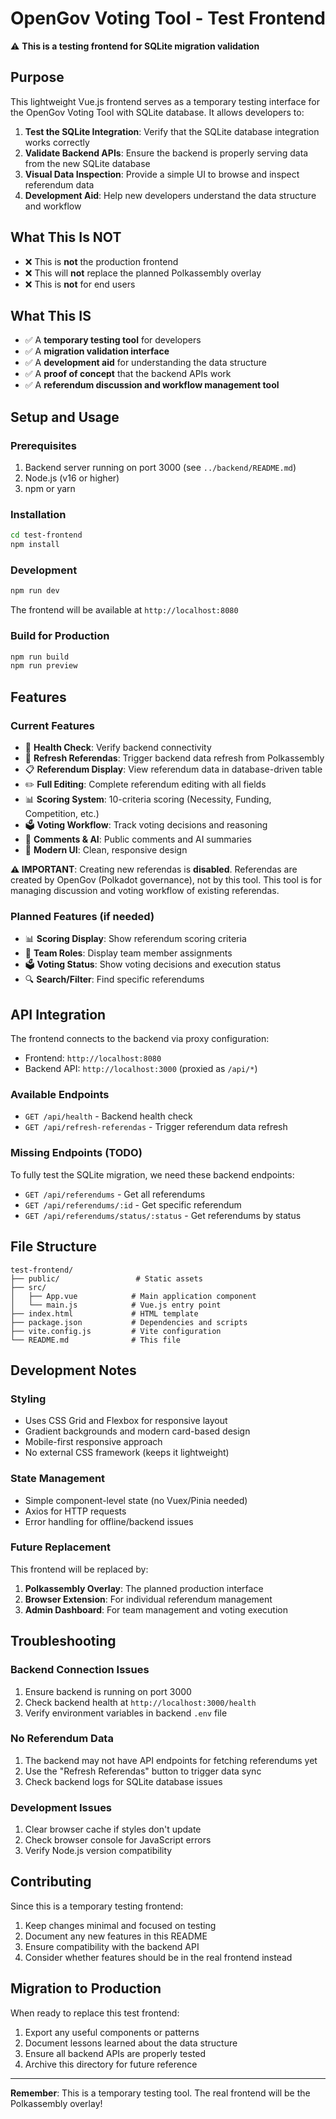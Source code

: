 # OpenGov Voting Tool - Test Frontend

⚠️ **This is a testing frontend for SQLite migration validation**

## Purpose

This lightweight Vue.js frontend serves as a temporary testing interface for the OpenGov Voting Tool with SQLite database. It allows developers to:

1. **Test the SQLite Integration**: Verify that the SQLite database integration works correctly
2. **Validate Backend APIs**: Ensure the backend is properly serving data from the new SQLite database
3. **Visual Data Inspection**: Provide a simple UI to browse and inspect referendum data
4. **Development Aid**: Help new developers understand the data structure and workflow

## What This Is NOT

- ❌ This is **not** the production frontend
- ❌ This will **not** replace the planned Polkassembly overlay
- ❌ This is **not** for end users

## What This IS

- ✅ A **temporary testing tool** for developers
- ✅ A **migration validation interface**
- ✅ A **development aid** for understanding the data structure
- ✅ A **proof of concept** that the backend APIs work
- ✅ A **referendum discussion and workflow management tool**

## Setup and Usage

### Prerequisites

1. Backend server running on port 3000 (see `../backend/README.md`)
2. Node.js (v16 or higher)
3. npm or yarn

### Installation

```bash
cd test-frontend
npm install
```

### Development

```bash
npm run dev
```

The frontend will be available at `http://localhost:8080`

### Build for Production

```bash
npm run build
npm run preview
```

## Features

### Current Features

- 🏥 **Health Check**: Verify backend connectivity
- 🔄 **Refresh Referendas**: Trigger backend data refresh from Polkassembly
- 📋 **Referendum Display**: View referendum data in database-driven table
- ✏️ **Full Editing**: Complete referendum editing with all fields
- 📊 **Scoring System**: 10-criteria scoring (Necessity, Funding, Competition, etc.)
- 🗳️ **Voting Workflow**: Track voting decisions and reasoning
- 💬 **Comments & AI**: Public comments and AI summaries
- 🎨 **Modern UI**: Clean, responsive design

**⚠️ IMPORTANT**: Creating new referendas is **disabled**. Referendas are created by OpenGov (Polkadot governance), not by this tool. This tool is for managing discussion and voting workflow of existing referendas.

### Planned Features (if needed)

- 📊 **Scoring Display**: Show referendum scoring criteria
- 👥 **Team Roles**: Display team member assignments
- 🗳️ **Voting Status**: Show voting decisions and execution status
- 🔍 **Search/Filter**: Find specific referendums

## API Integration

The frontend connects to the backend via proxy configuration:

- Frontend: `http://localhost:8080`
- Backend API: `http://localhost:3000` (proxied as `/api/*`)

### Available Endpoints

- `GET /api/health` - Backend health check
- `GET /api/refresh-referendas` - Trigger referendum data refresh

### Missing Endpoints (TODO)

To fully test the SQLite migration, we need these backend endpoints:

- `GET /api/referendums` - Get all referendums
- `GET /api/referendums/:id` - Get specific referendum
- `GET /api/referendums/status/:status` - Get referendums by status

## File Structure

```
test-frontend/
├── public/                 # Static assets
├── src/
│   ├── App.vue            # Main application component
│   └── main.js            # Vue.js entry point
├── index.html             # HTML template
├── package.json           # Dependencies and scripts
├── vite.config.js         # Vite configuration
└── README.md              # This file
```

## Development Notes

### Styling

- Uses CSS Grid and Flexbox for responsive layout
- Gradient backgrounds and modern card-based design
- Mobile-first responsive approach
- No external CSS framework (keeps it lightweight)

### State Management

- Simple component-level state (no Vuex/Pinia needed)
- Axios for HTTP requests
- Error handling for offline/backend issues

### Future Replacement

This frontend will be replaced by:
1. **Polkassembly Overlay**: The planned production interface
2. **Browser Extension**: For individual referendum management
3. **Admin Dashboard**: For team management and voting execution

## Troubleshooting

### Backend Connection Issues

1. Ensure backend is running on port 3000
2. Check backend health at `http://localhost:3000/health`
3. Verify environment variables in backend `.env` file

### No Referendum Data

1. The backend may not have API endpoints for fetching referendums yet
2. Use the "Refresh Referendas" button to trigger data sync
3. Check backend logs for SQLite database issues

### Development Issues

1. Clear browser cache if styles don't update
2. Check browser console for JavaScript errors
3. Verify Node.js version compatibility

## Contributing

Since this is a temporary testing frontend:

1. Keep changes minimal and focused on testing
2. Document any new features in this README
3. Ensure compatibility with the backend API
4. Consider whether features should be in the real frontend instead

## Migration to Production

When ready to replace this test frontend:

1. Export any useful components or patterns
2. Document lessons learned about the data structure
3. Ensure all backend APIs are properly tested
4. Archive this directory for future reference

---

**Remember**: This is a temporary testing tool. The real frontend will be the Polkassembly overlay! 